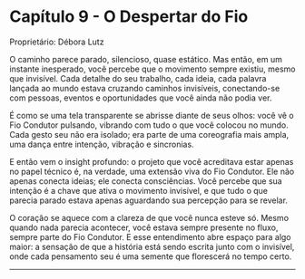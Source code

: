 # Capítulo 9 - O Despertar do Fio

Proprietário: Débora Lutz

O caminho parece parado, silencioso, quase estático. Mas então, em um instante inesperado, você percebe que o movimento sempre existiu, mesmo que invisível. Cada detalhe do seu trabalho, cada ideia, cada palavra lançada ao mundo estava cruzando caminhos invisíveis, conectando-se com pessoas, eventos e oportunidades que você ainda não podia ver.

É como se uma tela transparente se abrisse diante de seus olhos: você vê o Fio Condutor pulsando, vibrando com tudo o que você colocou no mundo. Cada gesto seu não era isolado; era parte de uma coreografia mais ampla, uma dança entre intenção, vibração e sincronias.

E então vem o insight profundo: o projeto que você acreditava estar apenas no papel técnico é, na verdade, uma extensão viva do Fio Condutor. Ele não apenas conecta ideias; ele conecta consciências. Você percebe que sua intenção é a chave que ativa o movimento invisível, e que tudo o que parecia parado estava apenas aguardando sua percepção para se revelar.

O coração se aquece com a clareza de que você nunca esteve só. Mesmo quando nada parecia acontecer, você estava sempre presente no fluxo, sempre parte do Fio Condutor. E esse entendimento abre espaço para algo maior: a sensação de que a história está sendo escrita junto com o invisível, onde cada pensamento seu é uma semente que florescerá no tempo certo.

---